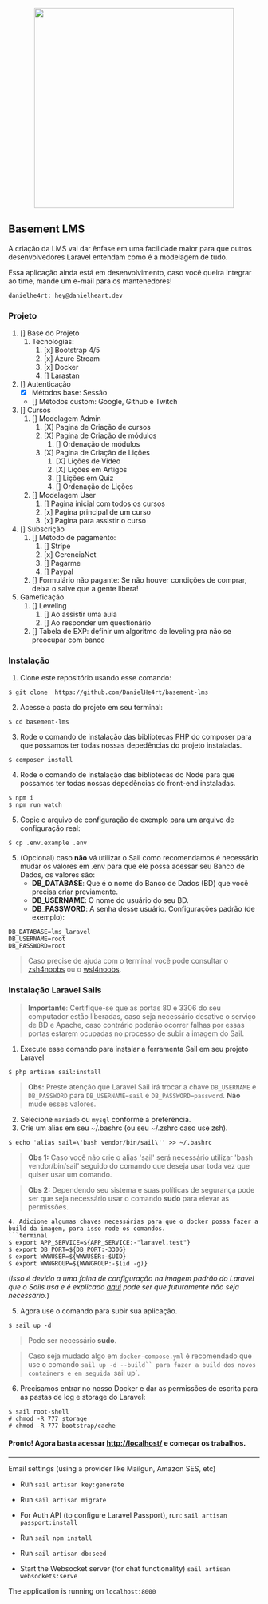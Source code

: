 <p align="center"><a href="https://laravel.com" target="_blank"><img src="https://raw.githubusercontent.com/laravel/art/master/logo-lockup/5%20SVG/2%20CMYK/1%20Full%20Color/laravel-logolockup-cmyk-red.svg" width="400"></a></p>


## Basement LMS

A criação da LMS vai dar ênfase em uma facilidade maior para que outros desenvolvedores Laravel entendam como é a modelagem de tudo.


Essa aplicação ainda está em desenvolvimento, caso você queira integrar ao time, mande um e-mail para os mantenedores!

```
danielhe4rt: hey@danielheart.dev
```

### Projeto
1. [] Base do Projeto
   1. Tecnologias:
      1. [x] Bootstrap 4/5
      2. [x] Azure Stream 
      3. [x] Docker 
      4. [] Larastan
2. [] Autenticação
    * [x] Métodos base: Sessão
    * [] Métodos custom: Google, Github e Twitch
3. [] Cursos
    1. [] Modelagem Admin
       1. [X] Pagina de Criação de cursos
       2. [X] Pagina de Criação de módulos
          1. [] Ordenação de módulos
       3. [X] Pagina de Criação de Lições
          1. [X] Lições de Video
          2. [X] Lições em Artigos
          3. [] Lições em Quiz 
          4. [] Ordenação de Lições
    2. [] Modelagem User 
       1. [] Pagina inicial com todos os cursos
       2. [x] Pagina principal de um curso
       3. [x] Pagina para assistir o curso
4. [] Subscrição
    1. [] Método de pagamento: 
       1. [] Stripe
       2. [x] GerenciaNet
       3. [] Pagarme
       4. [] Paypal
    2. [] Formulário não pagante: Se não houver condições de comprar, deixa o salve que a gente libera!
5. Gameficação
   1. [] Leveling 
      1. [] Ao assistir uma aula
      2. [] Ao responder um questionário
   2. [] Tabela de EXP: definir um algoritmo de leveling pra não se preocupar com banco


### Instalação
1. Clone este repositório usando esse comando:
```terminal
$ git clone  https://github.com/DanielHe4rt/basement-lms
```
2. Acesse a pasta do projeto em seu terminal:
```terminal
$ cd basement-lms
```
3. Rode o comando de instalação das bibliotecas PHP do composer para que possamos ter todas nossas depedências do projeto instaladas.
```terminal
$ composer install
``` 

4. Rode o comando de instalação das bibliotecas do Node para que possamos ter todas nossas depedências do front-end instaladas.
```terminal
$ npm i
$ npm run watch
```

5. Copie o arquivo de configuração de exemplo para um arquivo de configuração real:
```terminal
$ cp .env.example .env
```

5. (Opcional) caso **não** vá utilizar o Sail como recomendamos é necessário mudar os valores em .env para que ele possa acessar seu Banco de Dados, os valores são:
    * **DB_DATABASE**: Que é o nome do Banco de Dados (BD) que você precisa criar previamente.
    * **DB_USERNAME**: O nome do usuário do seu BD.
    * **DB_PASSWORD**: A senha desse usuário.
Configurações padrão (de exemplo):
```
DB_DATABASE=lms_laravel
DB_USERNAME=root
DB_PASSWORD=root
```

> Caso precise de ajuda com o terminal você pode consultar o [zsh4noobs](https://github.com/edersonferreira/zsh4noobs) ou o [wsl4noobs](https://github.com/SaLandini/wsl4noobs).

### Instalação Laravel Sails

> **Importante**: Certifique-se que as portas 80 e 3306 do seu computador estão liberadas, caso seja necessário desative o serviço de BD e Apache, caso contrário poderão ocorrer falhas por essas portas estarem ocupadas no processo de subir a imagem do Sail.

1. Execute esse comando para instalar a ferramenta Sail em seu projeto Laravel
```terminal
$ php artisan sail:install
```
> **Obs:** Preste atenção que Laravel Sail irá trocar a chave `DB_USERNAME` e `DB_PASSWORD` para `DB_USERNAME=sail` e `DB_PASSWORD=password`. **Não** mude esses valores.

2. Selecione `mariadb` ou `mysql` conforme a preferência.
3. Crie um alias em seu ~/.bashrc (ou seu ~/.zshrc caso use zsh).
```terminal
$ echo 'alias sail=\'bash vendor/bin/sail\'' >> ~/.bashrc
```

> **Obs 1:** Caso você não crie o alias 'sail' será necessário utilizar 'bash vendor/bin/sail' seguido do comando que deseja usar toda vez que quiser usar um comando.

> **Obs 2:** Dependendo seu sistema e suas políticas de segurança pode ser que seja necessário usar o comando **sudo** para elevar as permissões.
```
4. Adicione algumas chaves necessárias para que o docker possa fazer a build da imagem, para isso rode os comandos.
```terminal
$ export APP_SERVICE=${APP_SERVICE:-"laravel.test"}
$ export DB_PORT=${DB_PORT:-3306}
$ export WWWUSER=${WWWUSER:-$UID}
$ export WWWGROUP=${WWWGROUP:-$(id -g)}
```
(*Isso é devido a uma falha de configuração na imagem padrão do Laravel que o Sails usa e é explicado [aqui](https://stackoverflow.com/a/67508274) pode ser que futuramente não seja necessário.*)

5. Agora use o comando para subir sua aplicação.
```terminal
$ sail up -d
```
> Pode ser necessário **sudo**.

> Caso seja mudado algo em `docker-compose.yml` é recomendado que use o comando `sail up -d --build`` para fazer a build dos novos containers e em seguida `sail up`.

6. Precisamos entrar no nosso Docker e dar as permissões de escrita para as pastas de log e storage do Laravel:
```
$ sail root-shell
# chmod -R 777 storage
# chmod -R 777 bootstrap/cache
```

#### Pronto! Agora basta acessar [http://localhost/](http://localhost/) e começar os trabalhos.

<hr>

Email settings (using a provider like Mailgun, Amazon SES, etc)

* Run `sail artisan key:generate`
* Run `sail artisan migrate`
* For Auth API (to configure Laravel Passport), run: `sail artisan passport:install`
* Run `sail npm install`
* Run `sail artisan db:seed`

* Start the Websocket server (for chat functionality) `sail artisan websockets:serve`



The application is running on `localhost:8000`
